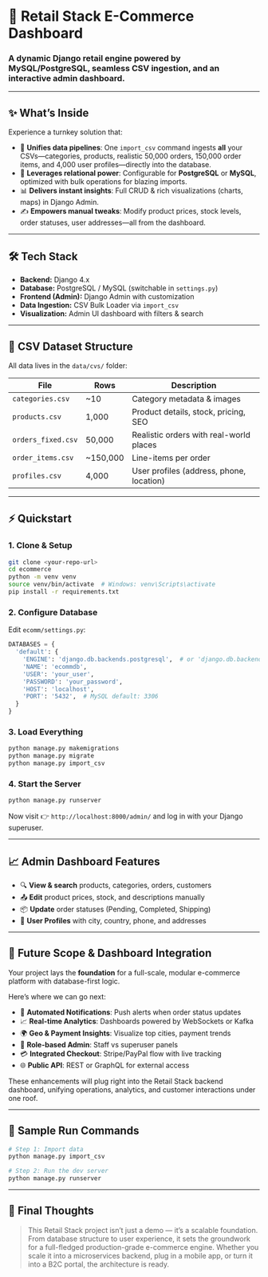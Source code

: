 
# 🛒 Retail Stack E-Commerce Dashboard

### A dynamic Django retail engine powered by MySQL/PostgreSQL, seamless CSV ingestion, and an interactive admin dashboard.

---

## ✨ What’s Inside

Experience a turnkey solution that:

- 🔄 **Unifies data pipelines**: One `import_csv` command ingests **all** your CSVs—categories, products, realistic 50,000 orders, 150,000 order items, and 4,000 user profiles—directly into the database.
- 🧠 **Leverages relational power**: Configurable for **PostgreSQL** or **MySQL**, optimized with bulk operations for blazing imports.
- 📊 **Delivers instant insights**: Full CRUD & rich visualizations (charts, maps) in Django Admin.
- ✍️ **Empowers manual tweaks**: Modify product prices, stock levels, order statuses, user addresses—all from the dashboard.

---

## 🛠️ Tech Stack

- **Backend:** Django 4.x
- **Database:** PostgreSQL / MySQL (switchable in `settings.py`)
- **Frontend (Admin):** Django Admin with customization
- **Data Ingestion:** CSV Bulk Loader via `import_csv`
- **Visualization:** Admin UI dashboard with filters & search

---

## 📂 CSV Dataset Structure

All data lives in the `data/cvs/` folder:

| File               | Rows      | Description                              |
|--------------------|-----------|------------------------------------------|
| `categories.csv`   | ~10       | Category metadata & images               |
| `products.csv`     | 1,000     | Product details, stock, pricing, SEO     |
| `orders_fixed.csv` | 50,000    | Realistic orders with real-world places  |
| `order_items.csv`  | ~150,000  | Line-items per order                     |
| `profiles.csv`     | 4,000     | User profiles (address, phone, location) |

---

## ⚡ Quickstart

### 1. Clone & Setup
```bash
git clone <your-repo-url>
cd ecommerce
python -m venv venv
source venv/bin/activate  # Windows: venv\Scripts\activate
pip install -r requirements.txt
```

### 2. Configure Database
Edit `ecomm/settings.py`:
```python
DATABASES = {
  'default': {
    'ENGINE': 'django.db.backends.postgresql',  # or 'django.db.backends.mysql'
    'NAME': 'ecommdb',
    'USER': 'your_user',
    'PASSWORD': 'your_password',
    'HOST': 'localhost',
    'PORT': '5432',  # MySQL default: 3306
  }
}
```

### 3. Load Everything
```bash
python manage.py makemigrations
python manage.py migrate
python manage.py import_csv
```

### 4. Start the Server
```bash
python manage.py runserver
```

Now visit 👉 `http://localhost:8000/admin/` and log in with your Django superuser.

---

## 📈 Admin Dashboard Features

- 🔍 **View & search** products, categories, orders, customers
- 📤 **Edit** product prices, stock, and descriptions manually
- 📦 **Update** order statuses (Pending, Completed, Shipping)
- 🧾 **User Profiles** with city, country, phone, and addresses

---

## 🔮 Future Scope & Dashboard Integration

Your project lays the **foundation** for a full-scale, modular e-commerce platform with database-first logic.

Here’s where we can go next:

- 📩 **Automated Notifications**: Push alerts when order status updates
- 📈 **Real-time Analytics**: Dashboards powered by WebSockets or Kafka
- 🌍 **Geo & Payment Insights**: Visualize top cities, payment trends
- 🔐 **Role-based Admin**: Staff vs superuser panels
- 💳 **Integrated Checkout**: Stripe/PayPal flow with live tracking
- 🌐 **Public API**: REST or GraphQL for external access

These enhancements will plug right into the Retail Stack backend dashboard, unifying operations, analytics, and customer interactions under one roof.

---

## 🧪 Sample Run Commands

```bash
# Step 1: Import data
python manage.py import_csv

# Step 2: Run the dev server
python manage.py runserver
```

---

## 🏁 Final Thoughts

> This Retail Stack project isn’t just a demo — it’s a scalable foundation. From database structure to user experience, it sets the groundwork for a full-fledged production-grade e-commerce engine. Whether you scale it into a microservices backend, plug in a mobile app, or turn it into a B2C portal, the architecture is ready.

